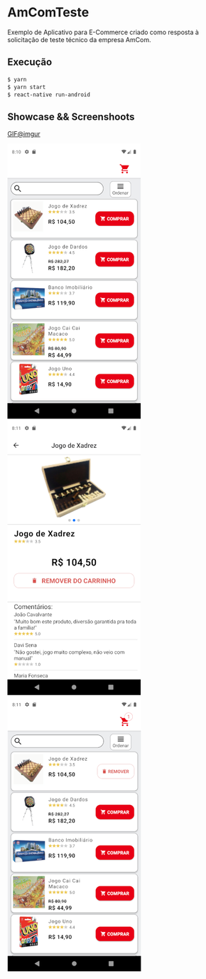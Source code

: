 # AmComTeste

Exemplo de Aplicativo para E-Commerce criado como resposta à solicitação de teste técnico da empresa AmCom.

## Execução
```bash
$ yarn
$ yarn start
$ react-native run-android
```
## Showcase && Screenshoots
[GIF@imgur](https://imgur.com/a/m9bJ7mW)

![](https://github.com/DaviSena/AmComTeste/raw/master/screenshoots/screenshoot01.png)
![](https://github.com/DaviSena/AmComTeste/raw/master/screenshoots/screenshoot03.png)
![](https://github.com/DaviSena/AmComTeste/raw/master/screenshoots/screenshoot04.png)
